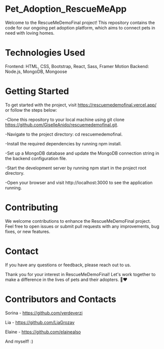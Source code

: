 # Pet_Adoption_RescueMeApp

Welcome to the RescueMeDemoFinal project! This repository contains the code for our ongoing pet adoption platform, which aims to connect pets in need with loving homes.

 # Technologies Used
Frontend: HTML, CSS, Bootstrap, React, Sass, Framer Motion
Backend: Node.js, MongoDB, Mongoose

# Getting Started
To get started with the project, visit  https://rescuemedemofinal.vercel.app/ or follow the steps below:

-Clone this repository to your local machine using git clone https://github.com/GiselleAnido/rescuemedemofinal.git.

-Navigate to the project directory: cd rescuemedemofinal.

-Install the required dependencies by running npm install.

-Set up a MongoDB database and update the MongoDB connection string in the backend configuration file.

-Start the development server by running npm start in the project root directory.

-Open your browser and visit http://localhost:3000 to see the application running.

# Contributing
We welcome contributions to enhance the RescueMeDemoFinal project. Feel free to open issues or submit pull requests with any improvements, bug fixes, or new features.

# Contact
If you have any questions or feedback, please reach out to us. 

Thank you for your interest in RescueMeDemoFinal! Let's work together to make a difference in the lives of pets and their adopters. 🐾❤️

# Contributors and Contacts
Sorina - https://github.com/verdeverzi

Lia - https://github.com/LiaGrozav

Elaine - https://github.com/elainealso


And myself! :)
